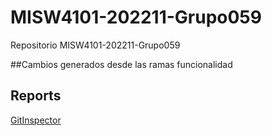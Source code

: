 # MISW4101-202211-Grupo059
Repositorio MISW4101-202211-Grupo059

##Cambios generados desde las ramas funcionalidad
## Reports  

[GitInspector](https://misw-4101-practicas.github.io/MISW4101-202211-Grupo059/reports)
